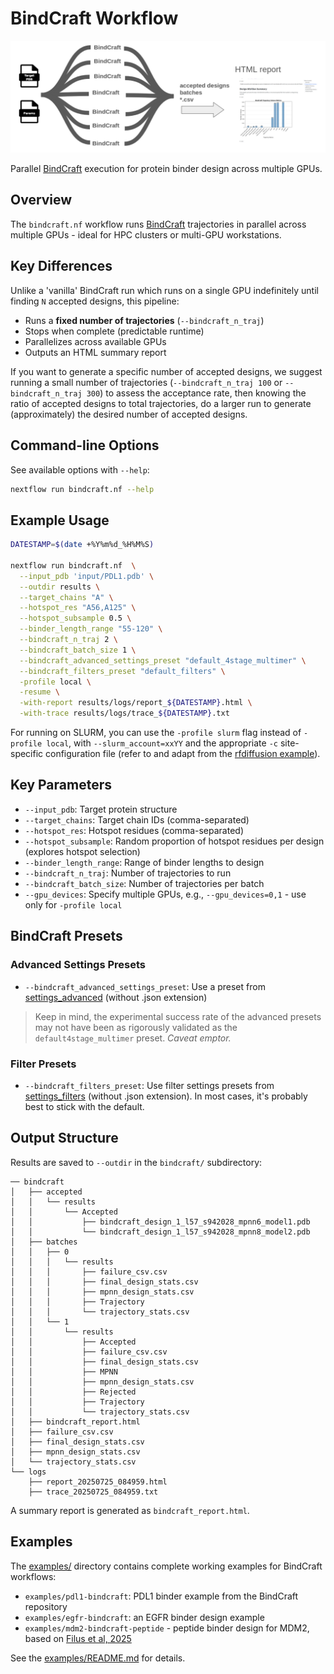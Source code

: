 # BindCraft Workflow

![BindCraft workflow](../images/bindcraft-workflow.png)

Parallel [BindCraft](https://github.com/martinpacesa/BindCraft) execution for protein binder design across multiple GPUs.

## Overview

The `bindcraft.nf` workflow runs [BindCraft](https://github.com/martinpacesa/BindCraft) trajectories in parallel across multiple GPUs - ideal for HPC clusters or multi-GPU workstations.

## Key Differences

Unlike a 'vanilla' BindCraft run which runs on a single GPU indefinitely until finding `N` accepted designs, this pipeline:

- Runs a **fixed number of trajectories** (`--bindcraft_n_traj`)
- Stops when complete (predictable runtime)
- Parallelizes across available GPUs
- Outputs an HTML summary report

If you want to generate a specific number of accepted designs, we suggest running a small number of trajectories (`--bindcraft_n_traj 100` or `--bindcraft_n_traj 300`) to assess the acceptance rate, then knowing the ratio of accepted designs to total trajectories, do a larger run to generate (approximately) the desired number of accepted designs.

## Command-line Options

See available options with `--help`:

```bash
nextflow run bindcraft.nf --help
```

## Example Usage

```bash
DATESTAMP=$(date +%Y%m%d_%H%M%S)

nextflow run bindcraft.nf  \
  --input_pdb 'input/PDL1.pdb' \
  --outdir results \
  --target_chains "A" \
  --hotspot_res "A56,A125" \
  --hotspot_subsample 0.5 \
  --binder_length_range "55-120" \
  --bindcraft_n_traj 2 \
  --bindcraft_batch_size 1 \
  --bindcraft_advanced_settings_preset "default_4stage_multimer" \
  --bindcraft_filters_preset "default_filters" \
  -profile local \
  -resume \
  -with-report results/logs/report_${DATESTAMP}.html \
  -with-trace results/logs/trace_${DATESTAMP}.txt
```

For running on SLURM, you can use the `-profile slurm` flag instead of `-profile local`, with `--slurm_account=xxYY` and the appropriate `-c` site-specific configuration file (refer to and adapt from the [rfdiffusion example](rfdiffusion.md#parallel-tasks-on-an-hpc-cluster)).

## Key Parameters

- `--input_pdb`: Target protein structure
- `--target_chains`: Target chain IDs (comma-separated)
- `--hotspot_res`: Hotspot residues (comma-separated)
- `--hotspot_subsample`: Random proportion of hotspot residues per design (explores hotspot selection)
- `--binder_length_range`: Range of binder lengths to design
- `--bindcraft_n_traj`: Number of trajectories to run
- `--bindcraft_batch_size`: Number of trajectories per batch
- `--gpu_devices`: Specify multiple GPUs, e.g., `--gpu_devices=0,1` - use only for `-profile local`

## BindCraft Presets

### Advanced Settings Presets

- `--bindcraft_advanced_settings_preset`: Use a preset from [settings_advanced](https://github.com/martinpacesa/BindCraft/tree/main/settings_advanced) (without .json extension)

> Keep in mind, the experimental success rate of the advanced presets may not have been as rigorously validated as the `default4stage_multimer` preset. _Caveat emptor._

### Filter Presets

- `--bindcraft_filters_preset`: Use filter settings presets from [settings_filters](https://github.com/martinpacesa/BindCraft/tree/main/settings_filters) (without .json extension). In most cases, it's probably best to stick with the default.

## Output Structure

Results are saved to `--outdir` in the `bindcraft/` subdirectory:

```
── bindcraft
│   ├── accepted
│   │   └── results
│   │       └── Accepted
│   │           ├── bindcraft_design_1_l57_s942028_mpnn6_model1.pdb
│   │           └── bindcraft_design_1_l57_s942028_mpnn8_model2.pdb
│   ├── batches
│   │   ├── 0
│   │   │   └── results
│   │   │       ├── failure_csv.csv
│   │   │       ├── final_design_stats.csv
│   │   │       ├── mpnn_design_stats.csv
│   │   │       ├── Trajectory
│   │   │       └── trajectory_stats.csv
│   │   └── 1
│   │       └── results
│   │           ├── Accepted
│   │           ├── failure_csv.csv
│   │           ├── final_design_stats.csv
│   │           ├── MPNN
│   │           ├── mpnn_design_stats.csv
│   │           ├── Rejected
│   │           ├── Trajectory
│   │           └── trajectory_stats.csv
│   ├── bindcraft_report.html
│   ├── failure_csv.csv
│   ├── final_design_stats.csv
│   ├── mpnn_design_stats.csv
│   └── trajectory_stats.csv
└── logs
    ├── report_20250725_084959.html
    ├── trace_20250725_084959.txt
```

A summary report is generated as `bindcraft_report.html`.

## Examples

The [examples/](https://github.com/Australian-Protein-Design-Initiative/nf-binder-design/tree/main/examples) directory contains complete working examples for BindCraft workflows:

- `examples/pdl1-bindcraft`: PDL1 binder example from the BindCraft repository
- `examples/egfr-bindcraft`: an EGFR binder design example
- `examples/mdm2-bindcraft-peptide` - peptide binder design for MDM2, based on [Filus et al, 2025](https://doi.org/10.1101/2025.07.23.666285)

See the [examples/README.md](https://github.com/Australian-Protein-Design-Initiative/nf-binder-design/blob/main/examples/README.md) for details.
